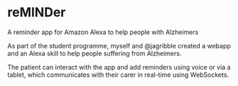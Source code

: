 # reMINDer
A reminder app for Amazon Alexa to help people with Alzheimers



As part of the student programme, myself and @jagribble created a webapp and an Alexa skill to help people suffering from Alzheimers.

The patient can interact with the app and add reminders using voice or via a tablet, which communicates with their carer in real-time using WebSockets.

